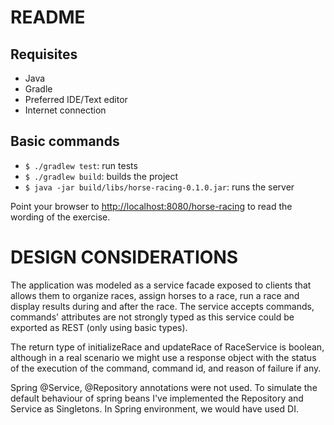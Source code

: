  README
========

## Requisites
- Java
- Gradle
- Preferred IDE/Text editor
- Internet connection

## Basic commands
- `$ ./gradlew test`: run tests
- `$ ./gradlew build`: builds the project
- `$ java -jar build/libs/horse-racing-0.1.0.jar`: runs the server

Point your browser to [http://localhost:8080/horse-racing](http://localhost:8080/horse-racing) to read the wording of the exercise.

 DESIGN CONSIDERATIONS
=======================

The application was modeled as a service facade exposed to clients that allows them to organize races, assign horses to a race, run a race and display results during and after the race. The service accepts commands, commands' attributes are not strongly typed as this service could be exported as REST (only using basic types).

The return type of initializeRace and updateRace of RaceService is boolean, although in a real scenario we might use a response object with the status of the execution of the command, command id, and reason of failure if any.

Spring @Service, @Repository annotations were not used. To simulate the default behaviour of spring beans I've implemented the Repository and Service as Singletons. In Spring environment, we would have used DI.
